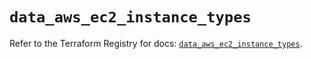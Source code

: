 # `data_aws_ec2_instance_types`

Refer to the Terraform Registry for docs: [`data_aws_ec2_instance_types`](https://registry.terraform.io/providers/hashicorp/aws/6.12.0/docs/data-sources/ec2_instance_types).
